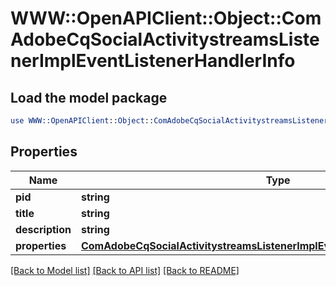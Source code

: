 # WWW::OpenAPIClient::Object::ComAdobeCqSocialActivitystreamsListenerImplEventListenerHandlerInfo

## Load the model package
```perl
use WWW::OpenAPIClient::Object::ComAdobeCqSocialActivitystreamsListenerImplEventListenerHandlerInfo;
```

## Properties
Name | Type | Description | Notes
------------ | ------------- | ------------- | -------------
**pid** | **string** |  | [optional] 
**title** | **string** |  | [optional] 
**description** | **string** |  | [optional] 
**properties** | [**ComAdobeCqSocialActivitystreamsListenerImplEventListenerHandlerProperties**](ComAdobeCqSocialActivitystreamsListenerImplEventListenerHandlerProperties.md) |  | [optional] 

[[Back to Model list]](../README.md#documentation-for-models) [[Back to API list]](../README.md#documentation-for-api-endpoints) [[Back to README]](../README.md)



